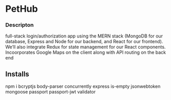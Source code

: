 
# PetHub

### Descripton

full-stack login/authorization app using the MERN stack (MongoDB for our database, Express and Node for our backend, and React for our frontend). We’ll also integrate Redux for state management for our React components.  Incoorporates Google Maps on the client along with API routing on the back end

## Installs

<front end>
  npm i bcryptjs body-parser concurrently express is-empty jsonwebtoken mongoose passport passport-jwt validator
